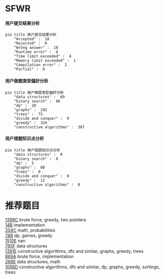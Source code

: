 # SFWR

<!-- tabs:start -->



#### **用户提交结果分析**

```mermaid
pie title 用户提交结果分析
    "Accepted" :  18
    "Rejected" :  0
    "Wrong answer" :  18
    "Runtime error" :  6
    "Time limit exceeded" :  4
    "Memory limit exceeded" :  1
    "Compilation error" :  2
    "Partial" :  0
```

#### **用户做题类型偏好分析**

```mermaid
pie title 用户做题类型偏好分析
    "data structures" :  89
    "binary search" :  86
    "dp" :  28
    "graphs" :  292
    "trees" :  73
    "divide and conquer" :  9
    "greedy" :  324
    "constructive algorithms" :  387
```
#### **用户错题知识点分析**

```mermaid
pie title 用户错题知识点分析
    "data structures" :  0
    "binary search" :  0
    "dp" :  5
    "graphs" :  00
    "trees" :  0
    "divide and conquer" :  0
    "greedy" :  12
    "constructive algorithms" :  0
```



<!-- tabs:end -->
# 推荐题目
[1399C](https://codeforces.com/contest/1399/problem/C)		brute force,
                        greedy,
                        two pointers		  
[14B](https://codeforces.com/contest/14/problem/B)		implementation		  
[204C](https://codeforces.com/contest/204/problem/C)		math,
                        probabilities		  
[74B](https://codeforces.com/contest/74/problem/B)		dp,
                        games,
                        greedy		  
[1510E](https://codeforces.com/contest/1510/problem/E)		nan		  
[765F](https://codeforces.com/contest/765/problem/F)		data structures		  
[1391E](https://codeforces.com/contest/1391/problem/E)		constructive algorithms,
                        dfs and similar,
                        graphs,
                        greedy,
                        trees		  
[869A](https://codeforces.com/contest/869/problem/A)		brute force,
                        implementation		  
[266E](https://codeforces.com/contest/266/problem/E)		data structures,
                        math		  
[1056D](https://codeforces.com/contest/1056/problem/D)		constructive algorithms,
                        dfs and similar,
                        dp,
                        graphs,
                        greedy,
                        sortings,
                        trees		  
